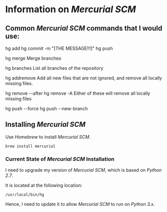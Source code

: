 #	Information on *Mercurial SCM*



##	Common *Mercurial SCM* commands that I would use:



hg add
hg commit -m "[THE MESSAGE!!!]"
hg push



hg merge
	Merge branches

hg branches
	List all branches of the repository

hg addremove
	Add all new files that are not ignored, and remove all locally missing files.

hg remove --after
hg remove -A
	Either of these will remove all locally missing files



hg push --force
hg push --new-branch






##	Installing *Mercurial SCM*


Use *Homebrew* to install *Mercurial SCM*.

	brew install mercurial




###	Current State of *Mercurial SCM* Installation

I need to upgrade my version of *Mercurial SCM*, which is based on *Python 2.7*.

It is located at the following location:

	/usr/local/bin/hg

Hence, I need to update it to allow *Mercurial SCM* to run on *Python 3.x*.


























































